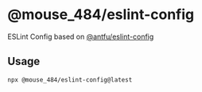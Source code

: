 # @mouse_484/eslint-config

ESLint Config based on [@antfu/eslint-config](https://github.com/antfu/eslint-config)

## Usage
```
npx @mouse_484/eslint-config@latest
```